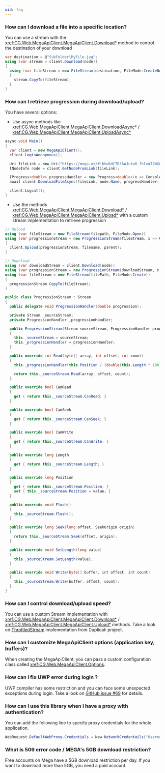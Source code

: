 ```yaml
---
uid: faq
---
```


### How can I download a file into a specific location?
You can use a stream with the <xref:CG.Web.MegaApiClient.MegaApiClient.Download*> method to control the destination of your download
```csharp
var destination = @"SubFolder\MyFile.jpg";
using (var stream = client.Download(node))
{
  using (var fileStream = new FileStream(destination, FileMode.CreateNew))
  {
    stream.CopyTo(fileStream);
  }
}
```


### How can I retrieve progression during download/upload?
You have several options:
- Use async methods like <xref:CG.Web.MegaApiClient.MegaApiClient.DownloadAsync*> / <xref:CG.Web.MegaApiClient.MegaApiClient.UploadAsync*>

```csharp
async void Main()
{
  var client = new MegaApiClient();
  client.LoginAnonymous();

  Uri fileLink = new Uri("https://mega.nz/#!bkwkHC7D!AWJuto8_fhleAI2WG0RvACtKkL_s9tAtvBXXDUp2bQk");
  INodeInfo node = client.GetNodeFromLink(fileLink);

  IProgress<double> progressHandler = new Progress<double>(x => Console.WriteLine("{0}%", x));
  await client.DownloadFileAsync(fileLink, node.Name, progressHandler);

  client.Logout();
}
```


- Use the methods <xref:CG.Web.MegaApiClient.MegaApiClient.Download*> / <xref:CG.Web.MegaApiClient.MegaApiClient.Upload*> with a custom stream implementation to retrieve progression

```csharp
// Upload
using (var fileStream = new FileStream(filepath, FileMode.Open))
using (var progressionStream = new ProgressionStream(fileStream, x => Console.WriteLine("{0}%", x)))
{
  client.Upload(progressionStream, filename, parent);
}

// Download
using (var downloadStream = client.Download(node))
using (var progressionStream = new ProgressionStream(downloadStream, x => Console.WriteLine("{0}%", x)))
using (var fileStream = new FileStream(filePath, FileMode.Create))
{
  progressionStream.CopyTo(fileStream);
}

public class ProgressionStream : Stream
{
  public delegate void ProgressionHandler(double progression);

  private Stream _sourceStream;
  private ProgressionHandler _progressionHandler;

  public ProgressionStream(Stream sourceStream, ProgressionHandler progressionHandler)
  {
    this._sourceStream = sourceStream;
    this._progressionHandler = progressionHandler;
  }

  public override int Read(byte[] array, int offset, int count)
  {
    this._progressionHandler(this.Position / (double)this.Length * 100);

    return this._sourceStream.Read(array, offset, count);
  }

  public override bool CanRead
  {
    get { return this._sourceStream.CanRead; }
  }

  public override bool CanSeek
  {
    get { return this._sourceStream.CanSeek; }
  }

  public override bool CanWrite
  {
    get { return this._sourceStream.CanWrite; }
  }

  public override long Length
  {
    get { return this._sourceStream.Length; }
  }

  public override long Position
  {
    get { return this._sourceStream.Position; }
    set { this._sourceStream.Position = value; }
  }

  public override void Flush()
  {
    this._sourceStream.Flush();
  }

  public override long Seek(long offset, SeekOrigin origin)
  {
    return this._sourceStream.Seek(offset, origin);
  }

  public override void SetLength(long value)
  {
    this._sourceStream.SetLength(value);
  }

  public override void Write(byte[] buffer, int offset, int count)
  {
    this._sourceStream.Write(buffer, offset, count);
  }
}
```


### How can I control download/upload speed?
You can use a custom Stream implementation with <xref:CG.Web.MegaApiClient.MegaApiClient.Download*> / <xref:CG.Web.MegaApiClient.MegaApiClient.Upload*> methods.
Take a look on [ThrottledStream](https://github.com/duplicati/duplicati/blob/master/Duplicati/Library/Utility/ThrottledStream.cs) implementation from Duplicati project.


### How can I customize MegaApiClient options (application key, buffers)?
When creating the MegaApiClient, you can pass a custom configuration class called <xref:CG.Web.MegaApiClient.Options>.


### How can I fix UWP error during login ?
UWP compiler has some restriction and you can face some unexpected exceptions during login.
Take a look on [GitHub issue #69](https://github.com/gpailler/MegaApiClient/issues/69#issuecomment-326811805) for details.


### How can I use this library when I have a proxy with authentication?
You can add the following line to specify proxy credentials for the whole application.
```csharp
WebRequest.DefaultWebProxy.Credentials = New NetworkCredentails("Username", "Password")
```


### What is 509 error code / MEGA's 5GB download restriction?
Free accounts on Mega have a 5GB download restriction per day. If you want to download more than 5GB, you need a paid account.
